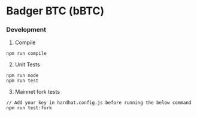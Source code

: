 # Badger BTC (bBTC)

### Development
1. Compile
```
npm run compile
```

2. Unit Tests
```
npm run node
npm run test
```

3. Mainnet fork tests
```
// Add your key in hardhat.config.js before running the below command 
npm run test:fork
```
